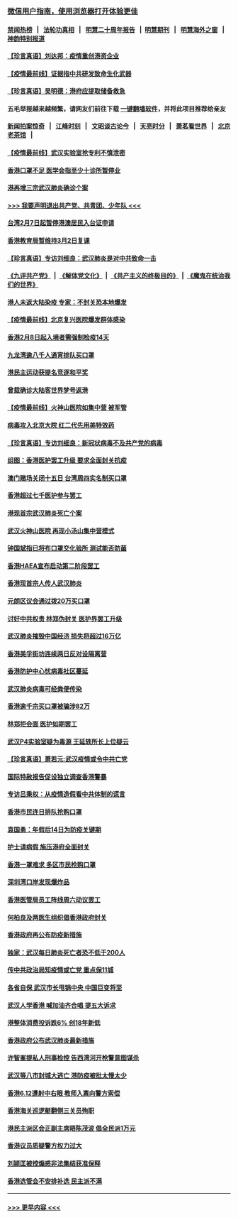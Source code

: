 ### [微信用户指南，使用浏览器打开体验更佳](https://github.com/gfw-breaker/banned-news1/blob/master/indexes/wechat-guide.md?t=0)
#### [禁闻热榜](热点新闻.md?t=0)  &nbsp;&nbsp;|&nbsp;&nbsp; [法轮功真相](https://github.com/gfw-breaker/truth/blob/master/README.md?t=0) &nbsp;&nbsp;|&nbsp;&nbsp; [明慧二十周年报告](https://github.com/gfw-breaker/mh-reports/blob/master/README.md?t=0) &nbsp;&nbsp;|&nbsp;&nbsp;[明慧期刊](https://github.com/gfw-breaker/mh-qikan) &nbsp;&nbsp;|&nbsp;&nbsp; [明慧海外之窗](https://github.com/gfw-breaker/mh-news/blob/master/README.md?t=0) &nbsp;&nbsp;|&nbsp;&nbsp; [神韵特别报道](https://github.com/gfw-breaker/mh-news/blob/master/shenyun.md?t=0)
#### [【珍言真语】刘达邦：疫情重创港资企业](../pages/nsc415/n11854274.md?t=02091422) 
#### [【疫情最前线】证据指中共研发致命生化武器](../pages/nsc415/n11853087.md?t=02091422) 
#### [【珍言真语】吴明德：港府应提取储备救急](../pages/nsc415/n11852734.md?t=02091422) 
#### 五毛举报越来越频繁，请网友们前往下载 [一键翻墙软件](https://github.com/gfw-breaker/ssr-accounts)，并将此项目推荐给亲友
#### [新闻拍案惊奇](https://github.com/gfw-breaker/banned-news1/blob/master/pages/link4.md) &nbsp;&nbsp;|&nbsp;&nbsp; [江峰时刻](https://github.com/gfw-breaker/banned-news1/blob/master/pages/link4.md) &nbsp;&nbsp;|&nbsp;&nbsp; [文昭谈古论今](https://github.com/gfw-breaker/banned-news1/blob/master/pages/link4.md) &nbsp;&nbsp;|&nbsp;&nbsp; [天亮时分](https://github.com/gfw-breaker/banned-news1/blob/master/pages/link4.md) &nbsp;&nbsp;|&nbsp;&nbsp; [萧茗看世界](https://github.com/gfw-breaker/banned-news1/blob/master/pages/link4.md) &nbsp;&nbsp;|&nbsp;&nbsp; [北京老茶馆](https://github.com/gfw-breaker/banned-news1/blob/master/pages/link4.md) &nbsp;&nbsp;|&nbsp;&nbsp; 
#### [【疫情最前线】武汉实验室抢专利不慎泄密](../pages/nsc415/n11850310.md?t=02091422) 
#### [香港口罩不足 医学会指至少十诊所暂停业](../pages/nsc415/n11850301.md?t=02091422) 
#### [港再增三宗武汉肺炎确诊个案](../pages/nsc415/n11850328.md?t=02091422) 
#### [>>> 我要声明退出共产党、共青团、少年队 <<<](https://github.com/begood0513/goodnews/blob/master/quit/letter.md) 
#### [台湾2月7日起暂停港澳居民入台证申请](../pages/nsc415/n11850304.md?t=02091422) 
#### [香港教育局暂维持3月2日复课](../pages/nsc415/n11850260.md?t=02091422) 
#### [【珍言真语】专访刘细良：武汉肺炎是对中共致命一击](../pages/nsc415/n11849934.md?t=02091422) 
#### [《九评共产党》](https://github.com/begood0513/9ping.md/blob/master/README.md) &nbsp;|&nbsp; [《解体党文化》](../../../../jtdwh.md/blob/master/README.md)  &nbsp;|&nbsp; [《共产主义的终极目的》](../../../../gczydzjmd.md/blob/master/README.md) &nbsp;|&nbsp; [《魔鬼在统治我们的世界》](../../../../mgztzwmdsj.md/blob/master/README.md) 
#### [港人未返大陆染疫 专家：不封关恐本地爆发](../pages/nsc415/n11848021.md?t=02091422) 
#### [【疫情最前线】北京复兴医院爆发群体感染](../pages/nsc415/n11847626.md?t=02091422) 
#### [香港2月8日起入境者需强制检疫14天](../pages/nsc415/n11847658.md?t=02091422) 
#### [九龙湾逾八千人通宵排队买口罩](../pages/nsc415/n11847647.md?t=02091422) 
#### [港民主运动获提名竞逐和平奖](../pages/nsc415/n11847633.md?t=02091422) 
#### [曾载确诊大陆客世界梦号返港](../pages/nsc415/n11847608.md?t=02091422) 
#### [【疫情最前线】火神山医院如集中营 被军管](../pages/nsc415/n11847524.md?t=02091422) 
#### [病毒攻入北京大院 红二代先用美特效药](../pages/nsc415/n11847427.md?t=02091422) 
#### [【珍言真语】专访刘细良：新冠状病毒不及共产党的病毒](../pages/nsc415/n11847164.md?t=02091422) 
#### [组图：香港医护罢工升级 要求全面封关抗疫](../pages/nsc415/n11844107.md?t=02091422) 
#### [澳门赌场关闭十五日 台湾周四实名制买口罩](../pages/nsc415/n11845083.md?t=02091422) 
#### [香港超过七千医护参与罢工](../pages/nsc415/n11845051.md?t=02091422) 
#### [港现首宗武汉肺炎死亡个案](../pages/nsc415/n11844998.md?t=02091422) 
#### [武汉火神山医院 再现小汤山集中营模式](../pages/nsc415/n11844763.md?t=02091422) 
#### [钟国斌指已将布口罩交化验所 测试能否防菌](../pages/nsc415/n11842783.md?t=02091422) 
#### [香港HAEA宣布启动第二阶段罢工](../pages/nsc415/n11842723.md?t=02091422) 
#### [香港现首宗人传人武汉肺炎](../pages/nsc415/n11842766.md?t=02091422) 
#### [元朗区议会通过拨20万买口罩](../pages/nsc415/n11842754.md?t=02091422) 
#### [讨好中共权贵 林郑伪封关 医护界罢工升级](../pages/nsc415/n11842359.md?t=02091422) 
#### [武汉肺炎摧毁中国经济 损失将超过16万亿](../pages/nsc415/n11839723.md?t=02091422) 
#### [香港美孚街坊连续两日反对设隔离营](../pages/nsc415/n11839962.md?t=02091422) 
#### [香港防护中心忧病毒社区蔓延](../pages/nsc415/n11839933.md?t=02091422) 
#### [武汉肺炎病毒可经粪便传染](../pages/nsc415/n11839939.md?t=02091422) 
#### [香港逾千宗买口罩被骗涉82万](../pages/nsc415/n11839914.md?t=02091422) 
#### [林郑拒会面 医护如期罢工](../pages/nsc415/n11839892.md?t=02091422) 
#### [武汉P4实验室疑为毒源 王延轶所长上位疑云](../pages/nsc415/n11835543.md?t=02091422) 
#### [【珍言真语】萧若元:武汉疫情或令中共亡党](../pages/nsc415/n11829394.md?t=02091422) 
#### [国际特赦报告促设独立调查香港警暴](../pages/nsc415/n11833845.md?t=02091422) 
#### [专访吕秉权：从疫情造假看中共体制的谎言](../pages/nsc415/n11833813.md?t=02091422) 
#### [香港市民连日排队抢购口罩](../pages/nsc415/n11833794.md?t=02091422) 
#### [袁国勇：年假后14日为防疫关键期](../pages/nsc415/n11831088.md?t=02091422) 
#### [护士请病假 施压港府全面封关](../pages/nsc415/n11831030.md?t=02091422) 
#### [香港一罩难求 多区市民抢购口罩](../pages/nsc415/n11831002.md?t=02091422) 
#### [深圳湾口岸发现爆炸品](../pages/nsc415/n11828802.md?t=02091422) 
#### [香港医管局员工阵线周六动议罢工](../pages/nsc415/n11828762.md?t=02091422) 
#### [何柏良及两医生组织倡香港政府封关](../pages/nsc415/n11828749.md?t=02091422) 
#### [香港政府再公布防疫新措施](../pages/nsc415/n11828716.md?t=02091422) 
#### [独家：武汉每日肺炎死亡者恐不低于200人](../pages/nsc415/n11828240.md?t=02091422) 
#### [传中共政治局知疫情或亡党 重点保11城](../pages/nsc415/n11828145.md?t=02091422) 
#### [各省自保 武汉市长甩锅中央 中国巨变将至](../pages/nsc415/n11828021.md?t=02091422) 
#### [武汉人学香港 喊加油齐合唱 提五大诉求](../pages/nsc415/n11827046.md?t=02091422) 
#### [港整体消费投诉跌6% 创18年新低](../pages/nsc415/n11817280.md?t=02091422) 
#### [香港政府公布武汉肺炎最新措施](../pages/nsc415/n11817152.md?t=02091422) 
#### [许智峯提私人刑事检控 告西湾河开枪警意图谋杀](../pages/nsc415/n11817132.md?t=02091422) 
#### [武汉等八市封城大逃亡 港防疫被批太慢太少](../pages/nsc415/n11817058.md?t=02091422) 
#### [香港6.12遭射中右眼 教师入禀向警方索偿](../pages/nsc415/n11814678.md?t=02091422) 
#### [香港海关巡逻艇翻侧三关员殉职](../pages/nsc415/n11814604.md?t=02091422) 
#### [港民主派区会正副主席晤陈茂波 倡全民派1万元](../pages/nsc415/n11814582.md?t=02091422) 
#### [香港议员质疑警方权力过大](../pages/nsc415/n11814560.md?t=02091422) 
#### [刘颕匡被控煽惑非法集结获准保释](../pages/nsc415/n11811727.md?t=02091422) 
#### [香港选管会不安排补选 民主派不满](../pages/nsc415/n11811691.md?t=02091422) 

----
#### [ >>> 更早内容 <<< ](../indexes/nsc415-earlier.md)
